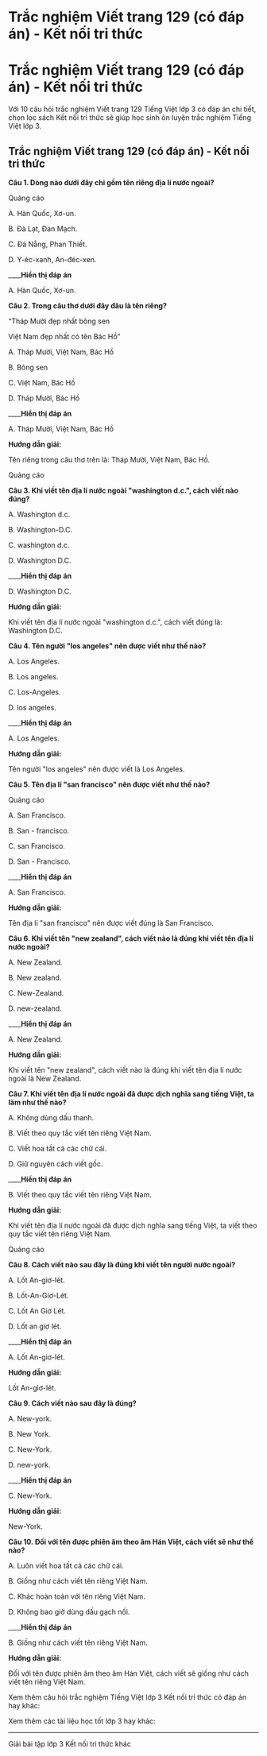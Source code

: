 # Trắc nghiệm Viết trang 129 (có đáp án) - Kết nối tri thức

# Trắc nghiệm Viết trang 129 (có đáp án) - Kết nối tri thức

Với 10 câu hỏi trắc nghiệm Viết trang 129 Tiếng Việt lớp 3 có đáp án chi tiết, chọn lọc sách Kết nối tri thức sẽ giúp học sinh ôn luyện trắc nghiệm Tiếng Việt lớp 3.

## Trắc nghiệm Viết trang 129 (có đáp án) - Kết nối tri thức

**Câu 1. Dòng nào dưới đây chỉ gồm tên riêng địa lí nước ngoài?**

Quảng cáo

A. Hàn Quốc, Xơ-un.

B. Đà Lạt, Đan Mạch. 

C. Đà Nẵng, Phan Thiết.

D. Y-éc-xanh, An-đéc-xen.

____**Hiển thị đáp án**

A. Hàn Quốc, Xơ-un.

**Câu 2. Trong câu thơ dưới đây đâu là tên riêng?**

“Tháp Mười đẹp nhất bông sen

Việt Nam đẹp nhất có tên Bác Hồ”

A. Tháp Mười, Việt Nam, Bác Hồ

B. Bông sen

C. Việt Nam, Bác Hồ

D. Tháp Mười, Bác Hồ

____**Hiển thị đáp án**

A. Tháp Mười, Việt Nam, Bác Hồ

**Hướng dẫn giải:**

Tên riêng trong câu thơ trên là: Tháp Mười, Việt Nam, Bác Hồ. 

Quảng cáo

**Câu 3. Khi viết tên địa lí nước ngoài "washington d.c.", cách viết nào đúng?**

A. Washington d.c.

B. Washington-D.C.

C. washington d.c.

D. Washington D.C.

____**Hiển thị đáp án**

D. Washington D.C.

**Hướng dẫn giải:**

Khi viết tên địa lí nước ngoài "washington d.c.", cách viết đúng là: Washington D.C.

**Câu 4. Tên người "los angeles" nên được viết như thế nào?**

A. Los Angeles. 

B. Los angeles. 

C. Los-Angeles. 

D. los angeles.

____**Hiển thị đáp án**

A. Los Angeles. 

**Hướng dẫn giải:**

Tên người "los angeles" nên được viết là Los Angeles. 

**Câu 5. Tên địa lí "san francisco" nên được viết như thế nào?**

Quảng cáo

A. San Francisco. 

B. San - francisco. 

C. san Francisco. 

D. San - Francisco.

____**Hiển thị đáp án**

A. San Francisco. 

**Hướng dẫn giải:**

Tên địa lí "san francisco" nên được viết đúng là San Francisco. 

**Câu 6. Khi viết tên "new zealand", cách viết nào là đúng khi viết tên địa lí nước ngoài?**

A. New Zealand. 

B. New zealand. 

C. New-Zealand. 

D. new-zealand.

____**Hiển thị đáp án**

A. New Zealand. 

**Hướng dẫn giải:**

Khi viết tên "new zealand", cách viết nào là đúng khi viết tên địa lí nước ngoài là New Zealand. 

**Câu 7. Khi viết tên địa lí nước ngoài đã được dịch nghĩa sang tiếng Việt, ta làm như thế nào?**

A. Không dùng dấu thanh. 

B. Viết theo quy tắc viết tên riêng Việt Nam.

C. Viết hoa tất cả các chữ cái.

D. Giữ nguyên cách viết gốc.

____**Hiển thị đáp án**

B. Viết theo quy tắc viết tên riêng Việt Nam.

**Hướng dẫn giải:**

Khi viết tên địa lí nước ngoài đã được dịch nghĩa sang tiếng Việt, ta viết theo quy tắc viết tên riêng Việt Nam.

Quảng cáo

**Câu 8. Cách viết nào sau đây là đúng khi viết tên người nước ngoài?**

A. Lốt An-giơ-lét.

B. Lốt-An-Giơ-Lét.

C. Lốt An Giơ Lét.

D. Lốt an giơ lét. 

____**Hiển thị đáp án**

A. Lốt An-giơ-lét.

**Hướng dẫn giải:**

Lốt An-giơ-lét.

**Câu 9. Cách viết nào sau đây là đúng?**

A. New-york. 

B. New York. 

C. New-York. 

D. new-york.

____**Hiển thị đáp án**

C. New-York. 

**Hướng dẫn giải:**

New-York. 

**Câu 10. Đối với tên được phiên âm theo âm Hán Việt, cách viết sẽ như thế nào?**

A. Luôn viết hoa tất cả các chữ cái. 

B. Giống như cách viết tên riêng Việt Nam.

C. Khác hoàn toàn với tên riêng Việt Nam.

D. Không bao giờ dùng dấu gạch nối.

____**Hiển thị đáp án**

B. Giống như cách viết tên riêng Việt Nam.

**Hướng dẫn giải:**

Đối với tên được phiên âm theo âm Hán Việt, cách viết sẽ giống như cách viết tên riêng Việt Nam.

Xem thêm câu hỏi trắc nghiệm Tiếng Việt lớp 3 Kết nối tri thức có đáp án hay khác:

Xem thêm các tài liệu học tốt lớp 3 hay khác:

* * *

Giải bài tập lớp 3 Kết nối tri thức khác
